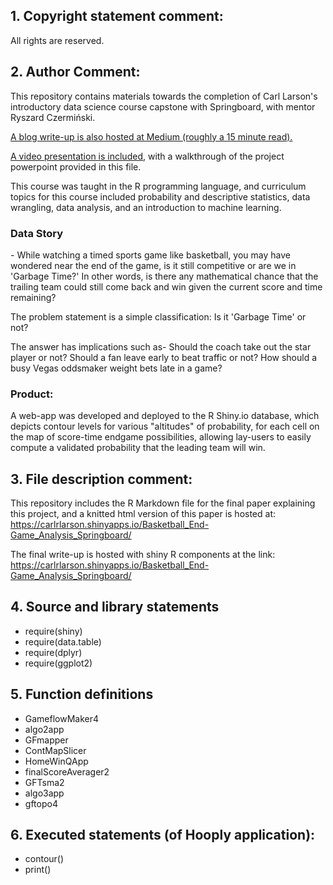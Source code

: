 <h2>1. Copyright statement comment:</h2> 

All rights are reserved.

<h2>2. Author Comment:</h2>

This repository contains materials towards the completion of Carl Larson's introductory data science course capstone with Springboard, with mentor Ryszard Czermiński. 

<a href="https://medium.com/@premiumwordsmith/visualizing-basketball-end-games-c8fdd4d757e2">A blog write-up is also hosted at Medium (roughly a 15 minute read).</a> 

<a href="https://youtu.be/mi9f62sXySA">A video presentation is included,</a> with a walkthrough of the project powerpoint provided in this file. 

This course was taught in the R programming language, and curriculum topics for this course included probability and descriptive statistics, data wrangling, data analysis, and an introduction to machine learning. 

<h3>Data Story</h3> - While watching a timed sports game like basketball, you may have wondered near the end of the game, is it still competitive or are we in 'Garbage Time?' In other words, is there any mathematical chance that the trailing team could still come back and win given the current score and time remaining? 

The problem statement is a simple classification: Is it 'Garbage Time' or not? 

The answer has implications such as- Should the coach take out the star player or not? Should a fan leave early to beat traffic or not? How should a busy Vegas oddsmaker weight bets late in a game? 

<h3>Product:</h3>

A web-app was developed and deployed to the R Shiny.io database, which depicts contour levels for various "altitudes" of probability, for each cell on the map of score-time endgame possibilities, allowing lay-users to easily compute a validated probability that the leading team will win. 

<h2>3. File description comment:</h2> 

This repository includes the R Markdown file for the final paper explaining this project, and a knitted html version of this paper is hosted at: https://carlrlarson.shinyapps.io/Basketball_End-Game_Analysis_Springboard/

The final write-up is hosted with shiny R components at the link: https://carlrlarson.shinyapps.io/Basketball_End-Game_Analysis_Springboard/

<h2>4. Source and library statements</h2>

- require(shiny)
- require(data.table)
- require(dplyr)
- require(ggplot2)

<h2>5. Function definitions</h2>

- GameflowMaker4
- algo2app
- GFmapper
- ContMapSlicer
- HomeWinQApp
- finalScoreAverager2
- GFTsma2
- algo3app
- gftopo4
  
<h2>6. Executed statements (of Hooply application):</h2>
  
- contour()
- print()
